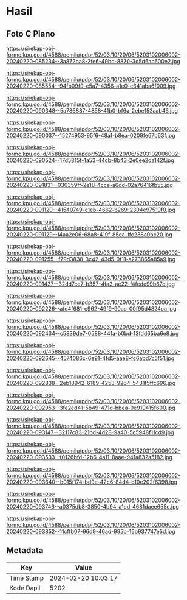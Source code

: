 # Hasil

## Foto C Plano

https://sirekap-obj-formc.kpu.go.id/4588/pemilu/pdpr/52/03/10/20/06/5203102006002-20240220-085234--3a872ba8-2fe6-49bd-8870-3d5d6ac600e2.jpg

https://sirekap-obj-formc.kpu.go.id/4588/pemilu/pdpr/52/03/10/20/06/5203102006002-20240220-085554--94fb09f9-e5a7-4356-a1e0-e641aba6f009.jpg

https://sirekap-obj-formc.kpu.go.id/4588/pemilu/pdpr/52/03/10/20/06/5203102006002-20240220-090348--5a786887-4858-41b0-bf6a-2ebe153aab46.jpg

https://sirekap-obj-formc.kpu.go.id/4588/pemilu/pdpr/52/03/10/20/06/5203102006002-20240220-090037--15274953-95f6-48a1-b8ea-0209fe67b63f.jpg

https://sirekap-obj-formc.kpu.go.id/4588/pemilu/pdpr/52/03/10/20/06/5203102006002-20240220-090524--17d5815f-1a53-44cb-8b43-2e0ee2da142f.jpg

https://sirekap-obj-formc.kpu.go.id/4588/pemilu/pdpr/52/03/10/20/06/5203102006002-20240220-091831--030359ff-2e18-4cce-a6dd-02a76416fb55.jpg

https://sirekap-obj-formc.kpu.go.id/4588/pemilu/pdpr/52/03/10/20/06/5203102006002-20240220-091120--41540749-c1eb-4662-b269-2304e97519f0.jpg

https://sirekap-obj-formc.kpu.go.id/4588/pemilu/pdpr/52/03/10/20/06/5203102006002-20240220-091129--f4aa2e06-68a8-419f-85ea-ffc238a0bc20.jpg

https://sirekap-obj-formc.kpu.go.id/4588/pemilu/pdpr/52/03/10/20/06/5203102006002-20240220-091255--f79d3838-3c42-43d5-9f11-a273865a85a9.jpg

https://sirekap-obj-formc.kpu.go.id/4588/pemilu/pdpr/52/03/10/20/06/5203102006002-20240220-091437--32dd7ce7-b357-4fa3-ae22-f4fede99b67d.jpg

https://sirekap-obj-formc.kpu.go.id/4588/pemilu/pdpr/52/03/10/20/06/5203102006002-20240220-092226--afd4f681-c962-49f9-90ac-00f95d4824ca.jpg

https://sirekap-obj-formc.kpu.go.id/4588/pemilu/pdpr/52/03/10/20/06/5203102006002-20240220-092434--c5839de7-0588-441a-b0bd-13fdd65ba6e8.jpg

https://sirekap-obj-formc.kpu.go.id/4588/pemilu/pdpr/52/03/10/20/06/5203102006002-20240220-092645--4574086c-6e91-4fd5-aae8-fc6abd7c5f51.jpg

https://sirekap-obj-formc.kpu.go.id/4588/pemilu/pdpr/52/03/10/20/06/5203102006002-20240220-092838--2eb18942-6189-4258-9264-5431f5ffc696.jpg

https://sirekap-obj-formc.kpu.go.id/4588/pemilu/pdpr/52/03/10/20/06/5203102006002-20240220-092953--3fe2ed41-5b49-471d-bbea-0e919415f600.jpg

https://sirekap-obj-formc.kpu.go.id/4588/pemilu/pdpr/52/03/10/20/06/5203102006002-20240220-093147--32117c83-21bd-4d28-9a40-5c5948f11cd9.jpg

https://sirekap-obj-formc.kpu.go.id/4588/pemilu/pdpr/52/03/10/20/06/5203102006002-20240220-093533--f0126bfd-12b6-4a11-8aae-941a832a5182.jpg

https://sirekap-obj-formc.kpu.go.id/4588/pemilu/pdpr/52/03/10/20/06/5203102006002-20240220-093640--b015f174-bd9e-42c6-84d4-b10e202f6398.jpg

https://sirekap-obj-formc.kpu.go.id/4588/pemilu/pdpr/52/03/10/20/06/5203102006002-20240220-093746--a0375db8-3850-4b94-a1ed-4681daee655c.jpg

https://sirekap-obj-formc.kpu.go.id/4588/pemilu/pdpr/52/03/10/20/06/5203102006002-20240220-093852--11cffb07-96d9-46ad-995b-16b937747e5d.jpg


## Metadata

| Key        | Value               |
| ---------- | ------------------- |
| Time Stamp | 2024-02-20 10:03:17 |
| Kode Dapil | 5202                |



